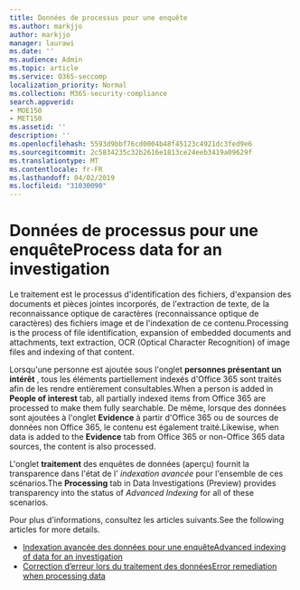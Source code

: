 ```yaml
---
title: Données de processus pour une enquête
ms.author: markjjo
author: markjjo
manager: laurawi
ms.date: ''
ms.audience: Admin
ms.topic: article
ms.service: O365-seccomp
localization_priority: Normal
ms.collection: M365-security-compliance
search.appverid:
- MOE150
- MET150
ms.assetid: ''
description: ''
ms.openlocfilehash: 5593d9bbf76cd0004b48f45123c4921dc3fed9e6
ms.sourcegitcommit: 2c5834235c32b2616e1813ce24eeb3419a09629f
ms.translationtype: MT
ms.contentlocale: fr-FR
ms.lasthandoff: 04/02/2019
ms.locfileid: "31030090"
---
```

# <a name="process-data-for-an-investigation"></a><span data-ttu-id="f1cf0-102">Données de processus pour une enquête</span><span class="sxs-lookup"><span data-stu-id="f1cf0-102">Process data for an investigation</span></span>

<span data-ttu-id="f1cf0-103">Le traitement est le processus d'identification des fichiers, d'expansion des documents et pièces jointes incorporés, de l'extraction de texte, de la reconnaissance optique de caractères (reconnaissance optique de caractères) des fichiers image et de l'indexation de ce contenu.</span><span class="sxs-lookup"><span data-stu-id="f1cf0-103">Processing is the process of file identification, expansion of embedded documents and attachments, text extraction, OCR (Optical Character Recognition) of image files and indexing of that content.</span></span>  

<span data-ttu-id="f1cf0-104">Lorsqu'une personne est ajoutée sous l'onglet **personnes présentant un intérêt** , tous les éléments partiellement indexés d'Office 365 sont traités afin de les rendre entièrement consultables.</span><span class="sxs-lookup"><span data-stu-id="f1cf0-104">When a person is added in **People of interest** tab, all partially indexed items from Office 365 are processed to make them fully searchable.</span></span>  <span data-ttu-id="f1cf0-105">De même, lorsque des données sont ajoutées à l'onglet **Evidence** à partir d'Office 365 ou de sources de données non Office 365, le contenu est également traité.</span><span class="sxs-lookup"><span data-stu-id="f1cf0-105">Likewise, when data is added to the **Evidence** tab from Office 365 or non-Office 365 data sources, the content is also processed.</span></span>

<span data-ttu-id="f1cf0-106">L'onglet **traitement** des enquêtes de données (aperçu) fournit la transparence dans l'état de l' *indexation avancée* pour l'ensemble de ces scénarios.</span><span class="sxs-lookup"><span data-stu-id="f1cf0-106">The **Processing** tab in Data Investigations (Preview) provides transparency into the status of *Advanced Indexing* for all of these scenarios.</span></span>

<span data-ttu-id="f1cf0-107">Pour plus d'informations, consultez les articles suivants.</span><span class="sxs-lookup"><span data-stu-id="f1cf0-107">See the following articles for more details.</span></span>

- [<span data-ttu-id="f1cf0-108">Indexation avancée des données pour une enquête</span><span class="sxs-lookup"><span data-stu-id="f1cf0-108">Advanced indexing of data for an investigation</span></span>](index-data-people-of-interest.md)
- [<span data-ttu-id="f1cf0-109">Correction d’erreur lors du traitement des données</span><span class="sxs-lookup"><span data-stu-id="f1cf0-109">Error remediation when processing data</span></span>](error-remediation.md)
